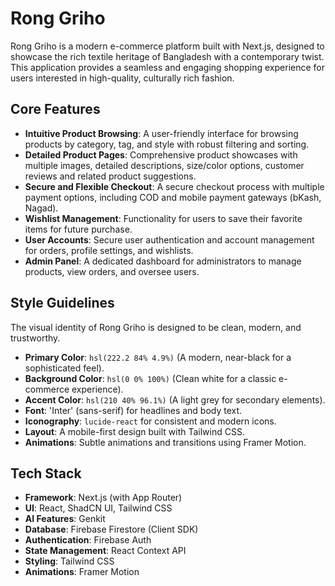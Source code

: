 # Rong Griho

Rong Griho is a modern e-commerce platform built with Next.js, designed to showcase the rich textile heritage of Bangladesh with a contemporary twist. This application provides a seamless and engaging shopping experience for users interested in high-quality, culturally rich fashion.

## Core Features

-   **Intuitive Product Browsing**: A user-friendly interface for browsing products by category, tag, and style with robust filtering and sorting.
-   **Detailed Product Pages**: Comprehensive product showcases with multiple images, detailed descriptions, size/color options, customer reviews and related product suggestions.
-   **Secure and Flexible Checkout**: A secure checkout process with multiple payment options, including COD and mobile payment gateways (bKash, Nagad).
-   **Wishlist Management**: Functionality for users to save their favorite items for future purchase.
-   **User Accounts**: Secure user authentication and account management for orders, profile settings, and wishlists.
-   **Admin Panel**: A dedicated dashboard for administrators to manage products, view orders, and oversee users.

## Style Guidelines

The visual identity of Rong Griho is designed to be clean, modern, and trustworthy.

-   **Primary Color**: `hsl(222.2 84% 4.9%)` (A modern, near-black for a sophisticated feel).
-   **Background Color**: `hsl(0 0% 100%)` (Clean white for a classic e-commerce experience).
-   **Accent Color**: `hsl(210 40% 96.1%)` (A light grey for secondary elements).
-   **Font**: 'Inter' (sans-serif) for headlines and body text.
-   **Iconography**: `lucide-react` for consistent and modern icons.
-   **Layout**: A mobile-first design built with Tailwind CSS.
-   **Animations**: Subtle animations and transitions using Framer Motion.

## Tech Stack

-   **Framework**: Next.js (with App Router)
-   **UI**: React, ShadCN UI, Tailwind CSS
-   **AI Features**: Genkit
-   **Database**: Firebase Firestore (Client SDK)
-   **Authentication**: Firebase Auth
-   **State Management**: React Context API
-   **Styling**: Tailwind CSS
-   **Animations**: Framer Motion
